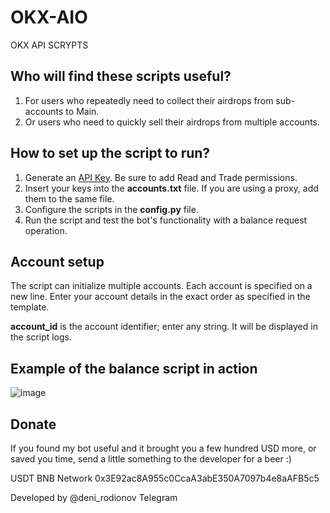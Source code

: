 # OKX-AIO

OKX API SCRYPTS

## Who will find these scripts useful?
1. For users who repeatedly need to collect their airdrops from sub-accounts to Main.
2. Or users who need to quickly sell their airdrops from multiple accounts.

## How to set up the script to run?
1. Generate an [API Key](https://support.cryptact.com/hc/en-us/articles/10076952807193-How-to-get-an-API-key-for-OKX). Be sure to add Read and Trade permissions.
2. Insert your keys into the **accounts.txt** file. If you are using a proxy, add them to the same file.
3. Configure the scripts in the **config.py** file.
4. Run the script and test the bot's functionality with a balance request operation.

## Account setup
The script can initialize multiple accounts. Each account is specified on a new line.
Enter your account details in the exact order as specified in the template.

**account_id** is the account identifier; enter any string. It will be displayed in the script logs.

## Example of the balance script in action
![image](https://github.com/Antik21/OKX-AIO/assets/170818298/74aaa17f-31d7-457d-839a-9f351e7afe8f)


## Donate
If you found my bot useful and it brought you a few hundred USD more, or saved you time, send a little something to the developer for a beer :)

USDT BNB Network 0x3E92ac8A955c0CcaA3abE350A7097b4e8aAFB5c5

Developed by @deni_rodionov Telegram
